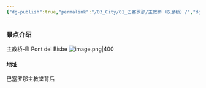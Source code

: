 ```yaml
---
{"dg-publish":true,"permalink":"/03_City/01_巴塞罗那/主教桥（叹息桥）/","dgPassFrontmatter":true}
---
```


### 景点介绍
主教桥-El Pont del Bisbe
![image.png|400](https://obsidan-1314364309.cos.ap-beijing.myqcloud.com/obsidan/20250304002642270.png)

#### 地址
巴塞罗那主教堂背后



